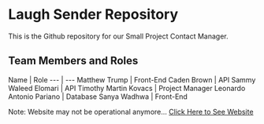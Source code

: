 <h1>Laugh Sender Repository</h1>

This is the Github repository for our Small Project Contact Manager.

<h2>Team Members and Roles</h2>
Name | Role
--- | ---
Matthew Trump | Front-End
Caden Brown | API
Sammy Waleed Elomari | API
Timothy Martin Kovacs | Project Manager
Leonardo Antonio Pariano | Database
Sanya Wadhwa | Front-End

Note: Website may not be operational anymore...
[Click Here to See Website](http://laughsender.com)
